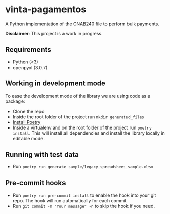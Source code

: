 # vinta-pagamentos

A Python implementation of the CNAB240 file to perform bulk payments.

**Disclaimer**: This project is a work in progress. 


## Requirements

- Python (>3)
- openpyxl (3.0.7)

## Working in development mode

To ease the development mode of the library we are using code as a package: 
- Clone the repo
- Inside the root folder of the project run `mkdir generated_files`
- [Install Poetry](https://python-poetry.org/docs/#installation) 
- Inside a virtualenv and on the root folder of the project run `poetry install`. This will install all dependencies and install the library locally in editable mode. 

## Running with test data
- Run `poetry run generate sample/legacy_spreadsheet_sample.xlsx`

## Pre-commit hooks
- Run `poetry run pre-commit install` to enable the hook into your git repo. The hook will run automatically for each commit.
- Run `git commit -m "Your message" -n` to skip the hook if you need.

